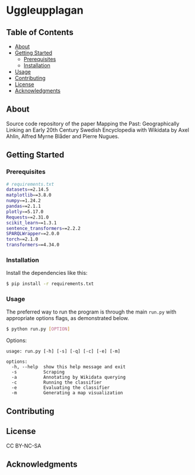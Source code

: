 # Uggleupplagan 

## Table of Contents
- [About](#about)
- [Getting Started](#getting-started)
  - [Prerequisites](#prerequisites)
  - [Installation](#installation)
- [Usage](#usage)
- [Contributing](#contributing)
- [License](#license)
- [Acknowledgments](#acknowledgments)

## About
Source code repository of the paper Mapping the Past: Geographically Linking an Early 20th Century
Swedish Encyclopedia with Wikidata by Axel Ahlin, Alfred Myrne Blåder and Pierre Nugues.

## Getting Started
### Prerequisites

```sh
# requirements.txt
datasets==2.14.5
matplotlib==3.8.0
numpy==1.24.2
pandas==2.1.1
plotly==5.17.0
Requests==2.31.0
scikit_learn==1.3.1
sentence_transformers==2.2.2
SPARQLWrapper==2.0.0
torch==2.1.0
transformers==4.34.0

```

### Installation
Install the dependencies like this:
```sh
$ pip install -r requirements.txt
```



### Usage
The preferred way to run the program is through the main ```run.py``` with appropriate options flags, as demonstrated below. 
```sh
$ python run.py [OPTION]
```
Options:
```
usage: run.py [-h] [-s] [-q] [-c] [-e] [-m]

options:
  -h, --help  show this help message and exit
  -s          Scraping
  -a          Annotating by Wikidata querying
  -c          Running the classifier
  -e          Evaluating the classifier
  -m          Generating a map visualization
```


## Contributing


## License
CC BY-NC-SA
## Acknowledgments

